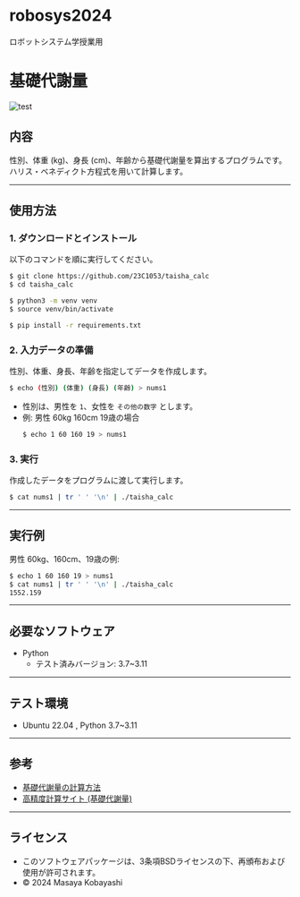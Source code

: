 # robosys2024
ロボットシステム学授業用

# **基礎代謝量**
![test](https://github.com/23C1053/robosys2024/actions/workflows/test.yml/badge.svg)

## 内容
性別、体重 (kg)、身長 (cm)、年齢から基礎代謝量を算出するプログラムです。
ハリス・ベネディクト方程式を用いて計算します。

---

## 使用方法

### 1. ダウンロードとインストール
以下のコマンドを順に実行してください。
```bash
$ git clone https://github.com/23C1053/taisha_calc
$ cd taisha_calc

$ python3 -m venv venv
$ source venv/bin/activate

$ pip install -r requirements.txt
```

### 2. 入力データの準備
性別、体重、身長、年齢を指定してデータを作成します。
```bash
$ echo (性別) (体重) (身長) (年齢) > nums1
```
- 性別は、男性を `1`、女性を `その他の数字` とします。
- 例: 男性 60kg 160cm 19歳の場合
  ```bash
  $ echo 1 60 160 19 > nums1
  ```

### 3. 実行
作成したデータをプログラムに渡して実行します。
```bash
$ cat nums1 | tr ' ' '\n' | ./taisha_calc
```

---

## 実行例
男性 60kg、160cm、19歳の例:
```bash
$ echo 1 60 160 19 > nums1
$ cat nums1 | tr ' ' '\n' | ./taisha_calc
1552.159
```

---

## 必要なソフトウェア
- Python
  - テスト済みバージョン: 3.7~3.11

---

## テスト環境
- Ubuntu 22.04 , Python 3.7~3.11

---

## 参考
- [基礎代謝量の計算方法](https://www.sejuku.net/blog/23823)
- [高精度計算サイト (基礎代謝量)](https://keisan.casio.jp/exec/system/1161228736)

---

## ライセンス
- このソフトウェアパッケージは、3条項BSDライセンスの下、再頒布および使用が許可されます。
- © 2024 Masaya Kobayashi

